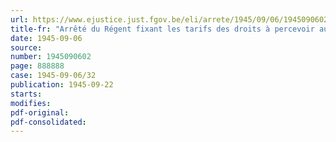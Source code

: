 ```yaml
---
url: https://www.ejustice.just.fgov.be/eli/arrete/1945/09/06/1945090602/justel
title-fr: "Arrêté du Régent fixant les tarifs des droits à percevoir aux passages d'eau publics établis sur les voies navigables administrées par l'Etat et non exploites obligatoirement au moyen d'embarcations à vapeur ou à moteur"
date: 1945-09-06
source:
number: 1945090602
page: 888888
case: 1945-09-06/32
publication: 1945-09-22
starts:
modifies:
pdf-original:
pdf-consolidated:
---
```


